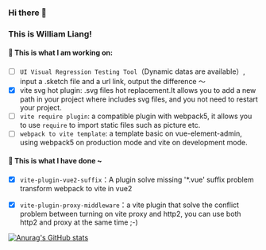 ### Hi there 👋
### This is William Liang!

#### 👀 This is what I am working on:
- [ ] `UI Visual Regression Testing Tool`（Dynamic datas are available）, input a .sketch file and a url link, output the difference ～
- [x] vite svg hot plugin: .svg files hot replacement.It allows you to add a new path in your project where includes svg files, and you not need to restart your project.
- [ ] `vite require plugin`: a compatible plugin with webpack5, it allows you to use `require` to import static files such as picture etc.
- [ ] `webpack to vite template`: a template basic on vue-element-admin, using webpack5 on production mode and vite on development mode.

#### 🎹 This is what I have done ~
- [x] `vite-plugin-vue2-suffix`：A plugin solve missing '*.vue' suffix problem transform webpack to vite in vue2
- [x] `vite-plugin-proxy-middleware`：a vite plugin that solve the conflict problem between turning on vite proxy and http2, you can use both http2 and proxy at the same time ;-)


[![Anurag's GitHub stats](https://github-readme-stats.vercel.app/api?username=williamyorkl)](https://github.com/anuraghazra/github-readme-stats)
